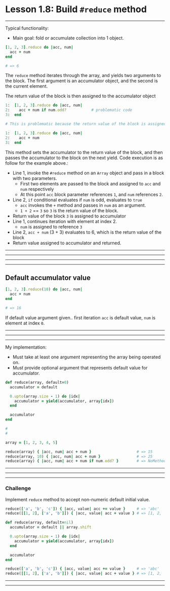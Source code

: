 # Lesson 1.8: Build `#reduce` method
---

Typical functionality: 
  - Main goal: fold or accumulate collection into 1 object.
```ruby 
[1, 2, 3].reduce do |acc, num|
  acc + num 
end 

# => 6
```
The `reduce` method iterates through the array, and yields two arguments to the block. The first argument is an accumulator object, and the second is the current element. 

The return value of the block is then assigned to the accumulator object

```ruby 
1:  [1, 2, 3].reduce do |acc, num|
2:    acc + num if num.odd?           # problematic code
3:  end 

# This is problematic because the return value of the block is assigned to the accumulator object, which in the second iteration is nil. Then when the block attempts to use the + method, we get an error for an undefined method for Nil class. 
```

```ruby 
1:  [1, 2, 3].reduce do |acc, num|
2:    acc + num 
3:  end 
```

This method sets the accumulator to the return value of the block, and then passes the accumulator to the block on the next yield. Code execution is as follow for the example above.:
- Line 1, invoke the `#reduce` method on an `Array` object and pass in a block with two parameters.
  - First two elements are passed to the block and assigned to `acc` and `num` respectively
  - At this point `acc` block parameter references `1`, and `num` references `2`. 
- Line 2, `if` conditional evaluates if `num` is odd, evaluates to `true`
  - `acc` invokes the `+` method and passes in `num` as an argument. 
  - `1 + 2` == `3` so `3` is the return value of the block. 
- Return value of the block `3` is assigned to accumulator
- Line 1, continues iteration with element at index 2. 
  - `num` is assigned to reference `3`
- Line 2, `acc + num` (3 + 3) evaluates to 6, which is the return value of the block
- Return value assigned to accumulator and returned. 

---
---
---
---
## Default accumulator value
```ruby 
[1, 2, 3].reduce(10) do |acc, num|
  acc + num 
end 

# => 16 
```
If default value argument given.. first iteration `acc` is default value, `num` is element at index `0`. 

---
---
---
My implementation: 
- Must take at least one argument representing the array being operated on.
- Must provide optional argument that represents default value for accumulator. 

```ruby 
def reduce(array, default=0)
  accumulator = default 

  0.upto(array.size - 1) do |idx|
    accumulator = yield(accumulator, array[idx])
  end 

  accumulator 
end 

#
#

array = [1, 2, 3, 4, 5]

reduce(array) { |acc, num| acc + num }                    # => 15
reduce(array, 10) { |acc, num| acc + num }                # => 25
reduce(array) { |acc, num| acc + num if num.odd? }        # => NoMethodError: undefined method `+' for nil:NilClass
```
---
---
---
### Challenge 
Implement `reduce` method to accept non-numeric default initial value. 

```ruby 
reduce(['a', 'b', 'c']) { |acc, value| acc += value }     # => 'abc'
reduce([[1, 2], ['a', 'b']]) { |acc, value| acc + value } # => [1, 2, 'a', 'b']
```

```ruby 
def reduce(array, default=nil)
  accumulator = default || array.shift

  0.upto(array.size - 1) do |idx|
    accumulator = yield(accumulator, array[idx])
  end 

  accumulator 
end 

reduce(['a', 'b', 'c']) { |acc, value| acc += value }     # => 'abc'
reduce([[1, 2], ['a', 'b']]) { |acc, value| acc + value } # => [1, 2, 'a', 'b']
```

---
---